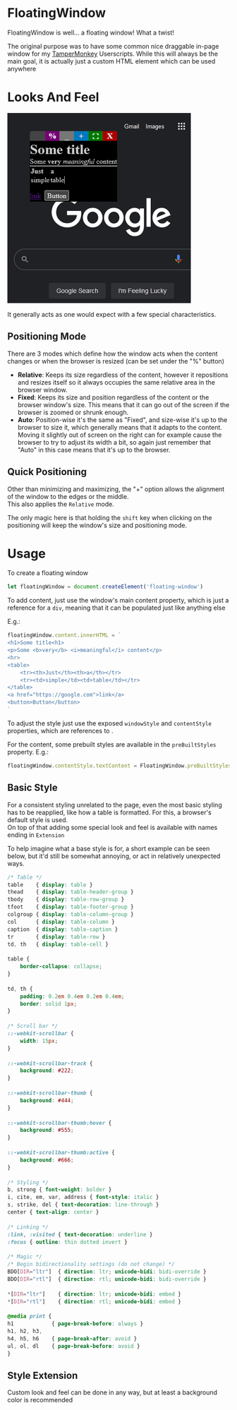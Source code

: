 
# FloatingWindow

FloatingWindow is well... a floating window! What a twist!

The original purpose was to have some common nice draggable in-page window for my [TamperMonkey](https://www.tampermonkey.net/) Userscripts. While this will always be the main goal, it is actually just a custom HTML element which can be used anywhere

# Looks And Feel

![Example look](/resources/example.png)

It generally acts as one would expect with a few special characteristics.

## Positioning Mode

There are 3 modes which define how the window acts when the content changes or when the browser is resized (can be set under the "%" button)

- **Relative**: Keeps its size regardless of the content, however it repositions and resizes itself so it always occupies the same relative area in the browser window.
- **Fixed**: Keeps its size and position regardless of the content or the browser window's size. This means that it can go out of the screen if the browser is zoomed or shrunk enough.
- **Auto**: Position-wise it's the same as "Fixed", and size-wise it's up to the browser to size it, which generally means that it adapts to the content. Moving it slightly out of screen on the right can for example cause the browser to try to adjust its width a bit, so again just remember that "Auto" in this case means that it's up to the browser.

## Quick Positioning

Other than minimizing and maximizing, the "+" option allows the alignment of the window to the edges or the middle.  \
This also applies the `Relative` mode.

The only magic here is that holding the `shift` key when clicking on the positioning will keep the window's size and positioning mode.

# Usage

To create a floating window

```javascript
let floatingWindow = document.createElement('floating-window')
```

To add content, just use the window's main content property, which is just a reference for a `div`, meaning that it can be populated just like anything else

E.g.:
```javascript
floatingWindow.content.innerHTML = `
<h1>Some title<h1>
<p>Some <b>very</b> <i>meaningful</i> content</p>
<hr>
<table>
	<tr><th>Just</th><th>a</th></tr>
	<tr><td>simple</td><td>table</td></tr>
</table>
<a href="https://google.com">link</a>
<button>Button</button>
`
```

To adjust the style just use the exposed `windowStyle` and `contentStyle` properties, which are references to .

For the content, some prebuilt styles are available in the `preBuiltStyles` property. E.g.:
```javascript
floatingWindow.contentStyle.textContent = FloatingWindow.preBuiltStyles.chromeDefault + FloatingWindow.preBuiltStyles.darkModeExtension;
```

## Basic Style

For a consistent styling unrelated to the page, even the most basic styling has to be reapplied, like how a table is formatted. For this, a browser's default style is used.  \
On top of that adding some special look and feel is available with names ending in `Extension`
		
To help imagine what a base style is for, a short example can be seen below, but it'd still be somewhat annoying, or act in relatively unexpected ways.

```css
/* Table */
table	 { display: table }
thead	 { display: table-header-group }
tbody	 { display: table-row-group }
tfoot	 { display: table-footer-group }
colgroup { display: table-column-group }
col		 { display: table-column }
caption  { display: table-caption }
tr		 { display: table-row }
td, th	 { display: table-cell }

table {
	border-collapse: collapse;
}

td, th {
	padding: 0.2em 0.4em 0.2em 0.4em;
	border: solid 1px;
}

/* Scroll bar */
::-webkit-scrollbar {
	width: 15px;
}

::-webkit-scrollbar-track {
	background: #222;
}

::-webkit-scrollbar-thumb {
	background: #444;
}

::-webkit-scrollbar-thumb:hover {
	background: #555;
}

::-webkit-scrollbar-thumb:active {
	background: #666;
}

/* Styling */
b, strong { font-weight: bolder }
i, cite, em, var, address { font-style: italic }
s, strike, del { text-decoration: line-through }
center { text-align: center }

/* Linking */
:link, :visited { text-decoration: underline }
:focus { outline: thin dotted invert }

/* Magic */
/* Begin bidirectionality settings (do not change) */
BDO[DIR="ltr"]  { direction: ltr; unicode-bidi: bidi-override }
BDO[DIR="rtl"]  { direction: rtl; unicode-bidi: bidi-override }

*[DIR="ltr"]    { direction: ltr; unicode-bidi: embed }
*[DIR="rtl"]    { direction: rtl; unicode-bidi: embed }

@media print {
h1            { page-break-before: always }
h1, h2, h3,
h4, h5, h6    { page-break-after: avoid }
ul, ol, dl    { page-break-before: avoid }
}
```

## Style Extension

Custom look and feel can be done in any way, but at least a background color is recommended
